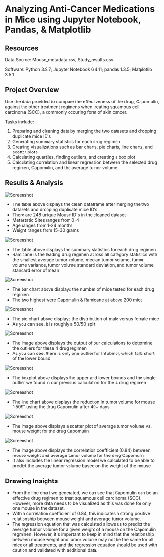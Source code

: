 # Analyzing Anti-Cancer Medications in Mice using Jupyter Notebook, Pandas, & Matplotlib

## Resources
Data Source: Mouse_metadata.csv, Study_results.csv

Software: Python 3.9.7; Jupyter Notebook 6.4.11; pandas 1.3.5; Matplotlib 3.5.1

## Project Overview
Use the data provided to compare the effectiveness of the drug, Capomulin, against the other treatment regimens when treating squamous cell carcinoma (SCC), a commonly occuring form of skin cancer.

Tasks include:
1. Preparing and cleaning data by merging the two datasets and dropping duplicate mice ID's
2. Generating summary statistics for each drug regimen
3. Creating visualizations such as bar charts, pie charts, line charts, and scatter plots
4. Calculating quartiles, finding outliers, and creating a box plot
5. Calculating correlation and linear regression between the selected drug regimen, Capomulin, and the average tumor volume

## Results & Analysis
![Screenshot](Images/clean_data.PNG)
- The table above displays the clean dataframe after merging the two datasets and dropping duplicate mice ID's
- There are 248 unique Mouse ID's in the cleaned dataset
- Metastatic Sites ranges from 0-4
- Age ranges from 1-24 months
- Weight ranges from 15-30 grams


![Screenshot](Images/summary_statistics.PNG)
- The table above displays the summary statistics for each drug regimen
- Ramicane is the leading drug regimen across all category statistics with the smallest average tumor volume, median tumor volume, tumor volume variance, tumor volume standard deviation, and tumor volume standard error of mean

![Screenshot](Images/bar.PNG)
- The bar chart above displays the number of mice tested for each drug regimen
- The two highest were Capomulin & Ramicane at above 200 mice

![Screenshot](Images/pie.PNG)
- The pie chart above displays the distribution of male versus female mice
- As you can see, it is roughly a 50/50 split

![Screenshot](Images/outliers.PNG)
- The image above displays the output of our calculations to determine the outliers for these 4 drug regimen
- As you can see, there is only one outlier for Infubinol, which falls short of the lower bound

![Screenshot](Images/boxplot.PNG)
- The boxplot above displays the upper and lower bounds and the single outlier we found in our previous calculation for the 4 drug regimen

![Screenshot](Images/line.PNG)
- The line chart above displays the reduction in tumor volume for mouse "l509" using the drug Capomulin after 40+ days

![Screenshot](Images/scatter.PNG)
- The image above displays a scatter plot of average tumor volume vs. mouse weight for the drug Capomulin

![Screenshot](Images/correlation.PNG)
- The image above displays the correlation coefficient (0.84) between mouse weight and average tumor volume for the drug Capomulin
- It also includes the linear regression model we calculated to be able to predict the average tumor volume based on the weight of the mouse

## Drawing Insights

- From the line chart we generated, we can see that Capomulin can be an effective drug regimen to treat squamous cell carcinoma (SCC). However, more data needs to be visualized as this was done for only one mouse in the dataset.
- With a correlation coefficient of 0.84, this indicates a strong positive relationship between mouse weight and average tumor volume.
- The regression equation that was calculated allows us to predict the average tumor volume for a given weight of a mouse on the Capomulin regminen. However, it's important to keep in mind that the relationship between mouse weight and tumor volume may not be the same for all mice or all treatments, and the regression equation should be used with caution and validated with additional data.
